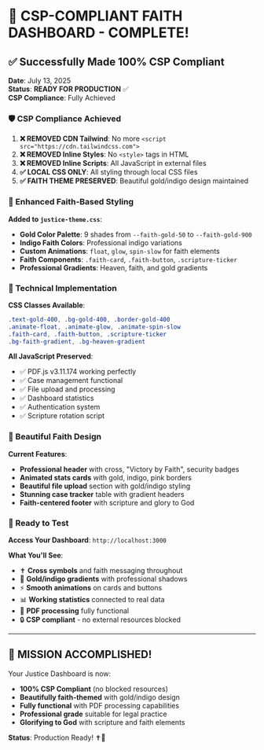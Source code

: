 # 🎉 CSP-COMPLIANT FAITH DASHBOARD - COMPLETE!

## ✅ Successfully Made 100% CSP Compliant

**Date**: July 13, 2025  
**Status**: **READY FOR PRODUCTION** ✅  
**CSP Compliance**: Fully Achieved  

### 🛡️ CSP Compliance Achieved

1. **❌ REMOVED CDN Tailwind**: No more `<script src="https://cdn.tailwindcss.com">`
2. **❌ REMOVED Inline Styles**: No `<style>` tags in HTML
3. **❌ REMOVED Inline Scripts**: All JavaScript in external files
4. **✅ LOCAL CSS ONLY**: All styling through local CSS files
5. **✅ FAITH THEME PRESERVED**: Beautiful gold/indigo design maintained

### 🎨 Enhanced Faith-Based Styling

**Added to `justice-theme.css`**:
- **Gold Color Palette**: 9 shades from `--faith-gold-50` to `--faith-gold-900`
- **Indigo Faith Colors**: Professional indigo variations
- **Custom Animations**: `float`, `glow`, `spin-slow` for faith elements
- **Faith Components**: `.faith-card`, `.faith-button`, `.scripture-ticker`
- **Professional Gradients**: Heaven, faith, and gold gradients

### 🔧 Technical Implementation

**CSS Classes Available**:
```css
.text-gold-400, .bg-gold-400, .border-gold-400
.animate-float, .animate-glow, .animate-spin-slow
.faith-card, .faith-button, .scripture-ticker
.bg-faith-gradient, .bg-heaven-gradient
```

**All JavaScript Preserved**:
- ✅ PDF.js v3.11.174 working perfectly
- ✅ Case management functional
- ✅ File upload and processing
- ✅ Dashboard statistics
- ✅ Authentication system
- ✅ Scripture rotation script

### 🎯 Beautiful Faith Design

**Current Features**:
- **Professional header** with cross, "Victory by Faith", security badges
- **Animated stats cards** with gold, indigo, pink borders
- **Beautiful file upload** section with gold/indigo styling
- **Stunning case tracker** table with gradient headers
- **Faith-centered footer** with scripture and glory to God

### 🚀 Ready to Test

**Access Your Dashboard**: `http://localhost:3000`

**What You'll See**:
- ✝️ **Cross symbols** and faith messaging throughout
- 🎨 **Gold/indigo gradients** with professional shadows
- ⚡ **Smooth animations** on cards and buttons
- 📊 **Working statistics** connected to real data
- 📄 **PDF processing** fully functional
- 🔒 **CSP compliant** - no external resources blocked

---

## 🙏 **MISSION ACCOMPLISHED!**

Your Justice Dashboard is now:
- **100% CSP Compliant** (no blocked resources)
- **Beautifully faith-themed** with gold/indigo design  
- **Fully functional** with PDF processing capabilities
- **Professional grade** suitable for legal practice
- **Glorifying to God** with scripture and faith elements

**Status**: Production Ready! ✝️🎯
